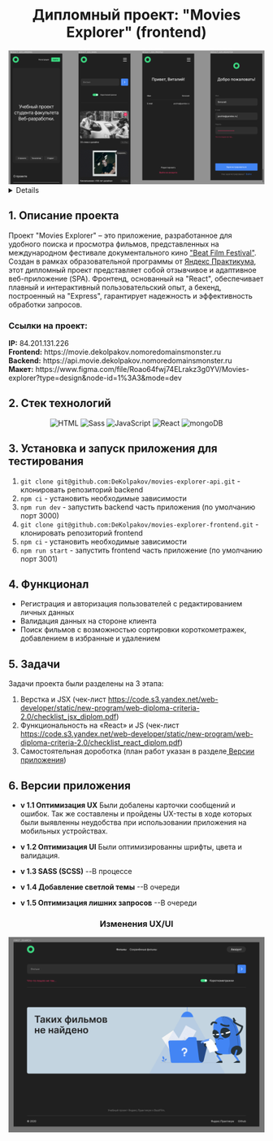 <h1 align="center">Дипломный проект: "Movies Explorer" (frontend)</h1>

<div align="center">
  <a href="https://movie.dekolpakov.nomoredomainsmonster.ru">
    <img width="550" alt="Основной функционал приложения" src="./src/images/readme.png">
  </a>
</div>

<a name="summary">
  <details>
    <summary>Оглавление</summary>
    <ul>
      <li><a href="#description">Описание проекта</a></li>
      <li><a href="#tech">Стек технологий</a></li>
      <li><a href="#test">Установка и запуск приложения для тестирования</a></li>
      <li><a href="#function">Функционал</a></li>
      <li><a href="#tasks">Задачи</a></li>
      <li><a href="#version">Версии приложения</a></li>
    </ul>
  </details>
</a>

<a name="description"><h2>1. Описание проекта</h2></a>
Проект "Movies Explorer" – это приложение, разработанное для удобного поиска и просмотра фильмов, представленных на международном фестивале документального кино <a href="https://beatfilmfestival.ru/">"Beat Film Festival"</a>. Создан в рамках образовательной программы от <a href="https://practicum.yandex.ru/">Яндекс Практикума</a>, этот дипломный проект представляет собой отзывчивое и адаптивное веб-приложение (SPA). Фронтенд, основанный на "React", обеспечивает плавный и интерактивный пользовательский опыт, а бекенд, построенный на "Express", гарантирует надежность и эффективность обработки запросов.

<h3>Ссылки на проект:</h3>
<b>IP:</b> 84.201.131.226
<br>
<b>Frontend:</b> https://movie.dekolpakov.nomoredomainsmonster.ru
<br>
<b>Backend:</b> https://api.movie.dekolpakov.nomoredomainsmonster.ru
<br>
<b>Макет:</b> https://www.figma.com/file/Roao64fwj74ELrakz3g0YV/Movies-explorer?type=design&node-id=1%3A3&mode=dev

<a name="tech"><h2>2. Стек технологий</h2></a>

<div align="center">
<img width="50" src="https://user-images.githubusercontent.com/25181517/192158954-f88b5814-d510-4564-b285-dff7d6400dad.png" alt="HTML" title="HTML"/>

<img width="50" src="https://user-images.githubusercontent.com/25181517/192158956-48192682-23d5-4bfc-9dfb-6511ade346bc.png" alt="Sass" title="Sass"/>

<img width="50" src="https://user-images.githubusercontent.com/25181517/117447155-6a868a00-af3d-11eb-9cfe-245df15c9f3f.png" alt="JavaScript" title="JavaScript"/>

<img width="50" src="https://user-images.githubusercontent.com/25181517/183897015-94a058a6-b86e-4e42-a37f-bf92061753e5.png" alt="React" title="React"/>

<img width="50" src="https://user-images.githubusercontent.com/25181517/182884177-d48a8579-2cd0-447a-b9a6-ffc7cb02560e.png" alt="mongoDB" title="mongoDB"/>
</div>

<a name="test"><h2>3. Установка и запуск приложения для тестирования</h2></a>

1. `git clone git@github.com:DeKolpakov/movies-explorer-api.git` - клонировать репозиторий backend
2. `npm ci` - установить необходимые зависимости
3. `npm run dev` - запустить backend часть приложения (по умолчанию порт 3000)
4. `git clone git@github.com:DeKolpakov/movies-explorer-frontend.git` - клонировать репозиторий frontend
5. `npm ci` - установить необходимые зависимости
6. `npm run start` - запустить frontend часть приложение (по умолчанию порт 3001)

<a name="function"><h2>4. Функционал</h2></a>

- Регистрация и авторизация пользователей с редактированием личных данных
- Валидация данных на стороне клиента
- Поиск фильмов с возможностью сортировки короткометражек, добавлением в избранные и удалением

<a name="tasks"><h2>5. Задачи</h2></a>

Задачи проекта были разделены на 3 этапа:

1. Верстка и JSX (чек-лист https://code.s3.yandex.net/web-developer/static/new-program/web-diploma-criteria-2.0/checklist_jsx_diplom.pdf)
2. Функциональность на «React» и JS (чек-лист https://code.s3.yandex.net/web-developer/static/new-program/web-diploma-criteria-2.0/checklist_react_diplom.pdf)
3. Самостоятельная дороботка (план работ указан в разделе<a href="#version"> Версии приложения</a>)

<a name="version"><h2>6. Версии приложения</h2></a>

- <b>v 1.1 Оптимизация UX</b> Были добалены карточки сообщений и ошибок. Так же составлены и пройдены UX-тесты в ходе которых были выявленны неудобства при использовании приложения на мобильных устройствах.
- <b>v 1.2 Оптимизация UI</b> Были оптимизированны шрифты, цвета и валидация.

- <b>v 1.3 SASS (SCSS)</b> --В процессе
- <b>v 1.4 Добавление светлой темы</b> --В очереди
- <b>v 1.5 Оптимизация лишних запросов</b> --В очереди

<div align="center">
  <h3 align="center">Изменения UX/UI</h3>
  <a href="https://movie.dekolpakov.nomoredomainsmonster.ru">
    <img width="550" alt="Карточки сообщений" src="./src/images/readme2.png">
  </a>
</div>
